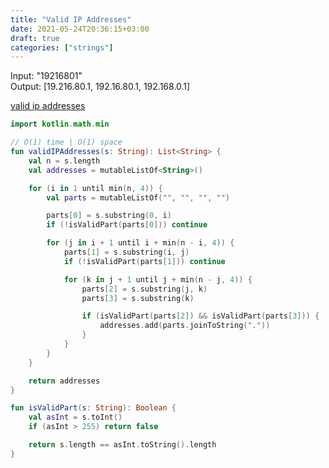 ```yaml
---
title: "Valid IP Addresses"
date: 2021-05-24T20:36:15+03:00
draft: true
categories: ["strings"]
---
```


Input: "19216801" \
Output: [19.216.80.1, 192.16.80.1, 192.168.0.1]

[valid ip addresses](https://github.com/solairerove/algs4-leprosorium/blob/master/src/main/kotlin/com/github/solairerove/algs4/leprosorium/strings/ValidIPAddresses.kt)

```kotlin
import kotlin.math.min

// O(1) time | O(1) space
fun validIPAddresses(s: String): List<String> {
    val n = s.length
    val addresses = mutableListOf<String>()

    for (i in 1 until min(n, 4)) {
        val parts = mutableListOf("", "", "", "")

        parts[0] = s.substring(0, i)
        if (!isValidPart(parts[0])) continue

        for (j in i + 1 until i + min(n - i, 4)) {
            parts[1] = s.substring(i, j)
            if (!isValidPart(parts[1])) continue

            for (k in j + 1 until j + min(n - j, 4)) {
                parts[2] = s.substring(j, k)
                parts[3] = s.substring(k)

                if (isValidPart(parts[2]) && isValidPart(parts[3])) {
                    addresses.add(parts.joinToString("."))
                }
            }
        }
    }

    return addresses
}

fun isValidPart(s: String): Boolean {
    val asInt = s.toInt()
    if (asInt > 255) return false

    return s.length == asInt.toString().length
}
```
